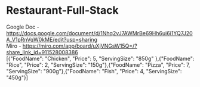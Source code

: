 # Restaurant-Full-Stack
Google Doc - https://docs.google.com/document/d/1Nhq2vJ7AWMrBe69Hh6ui6i1YQ7J20A_V1pRnVqW0kME/edit?usp=sharing   
Miro - https://miro.com/app/board/uXjVNGsW15Q=/?share_link_id=911528008386   
[{"FoodName": "Chicken", "Price": 5, "ServingSize": "850g" },{"FoodName": "Rice", "Price": 2, "ServingSize": "150g"},{"FoodName": "Pizza", "Price": 7, "ServingSize": "900g"},{"FoodName": "Fish", "Price": 4, "ServingSize": "450g"}]
